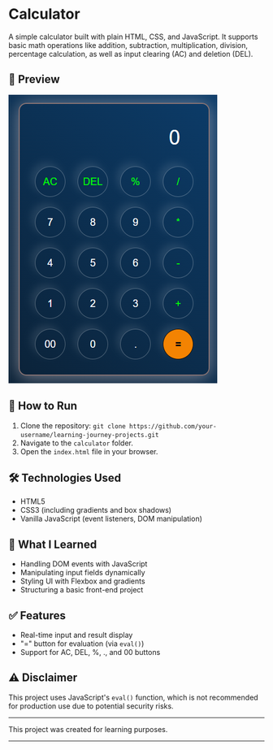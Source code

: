 # Calculator

A simple calculator built with plain HTML, CSS, and JavaScript. It supports basic math operations like addition, subtraction, multiplication, division, percentage calculation, as well as input clearing (AC) and deletion (DEL).

## 📸 Preview
![](attachments/Pasted%20image%2020250505220251.png)

## 🚀 How to Run

1. Clone the repository:
    `git clone https://github.com/your-username/learning-journey-projects.git`
2. Navigate to the `calculator` folder.
3. Open the `index.html` file in your browser.

## 🛠 Technologies Used

- HTML5
- CSS3 (including gradients and box shadows)
- Vanilla JavaScript (event listeners, DOM manipulation)

## 🧠 What I Learned

- Handling DOM events with JavaScript
- Manipulating input fields dynamically
- Styling UI with Flexbox and gradients
- Structuring a basic front-end project

## ✅ Features

- Real-time input and result display
- "=" button for evaluation (via `eval()`)
- Support for AC, DEL, %, ., and 00 buttons

## ⚠️ Disclaimer

This project uses JavaScript's `eval()` function, which is not recommended for production use due to potential security risks.

---

This project was created for learning purposes.

---